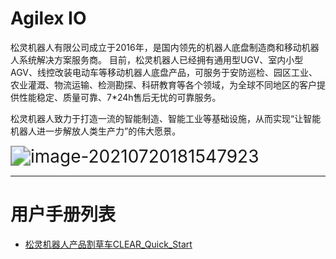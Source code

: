 # Agilex IO

松灵机器人有限公司成立于2016年，是国内领先的机器人底盘制造商和移动机器人系统解决方案服务商。 目前，松灵机器人已经拥有通用型UGV、室内小型AGV、线控改装电动车等移动机器人底盘产品，可服务于安防巡检、园区工业、农业灌溉、物流运输、检测勘探、科研教育等各个领域，为全球不同地区的客户提供性能稳定、质量可靠、7*24h售后无忧的可靠服务。

松灵机器人致力于打造一流的智能制造、智能工业等基础设施，从而实现“让智能机器人进一步解放人类生产力”的伟大愿景。

<img src="https://github.com/agilexrobotics/agilex.io/blob/master/image/image-20210720181547923.png" alt="image-20210720181547923" style="zoom:200%;" />

------


# 用户手册列表

* [松灵机器人产品割草车CLEAR_Quick_Start](https://agilexrobotics.gitbook.io/agilex/)

